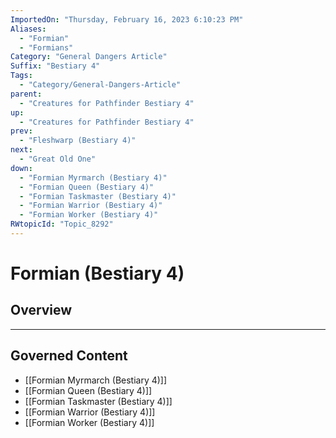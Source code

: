 ```yaml
---
ImportedOn: "Thursday, February 16, 2023 6:10:23 PM"
Aliases:
  - "Formian"
  - "Formians"
Category: "General Dangers Article"
Suffix: "Bestiary 4"
Tags:
  - "Category/General-Dangers-Article"
parent:
  - "Creatures for Pathfinder Bestiary 4"
up:
  - "Creatures for Pathfinder Bestiary 4"
prev:
  - "Fleshwarp (Bestiary 4)"
next:
  - "Great Old One"
down:
  - "Formian Myrmarch (Bestiary 4)"
  - "Formian Queen (Bestiary 4)"
  - "Formian Taskmaster (Bestiary 4)"
  - "Formian Warrior (Bestiary 4)"
  - "Formian Worker (Bestiary 4)"
RWtopicId: "Topic_8292"
---
```

# Formian (Bestiary 4)
## Overview
---
## Governed Content
- [[Formian Myrmarch (Bestiary 4)]]
- [[Formian Queen (Bestiary 4)]]
- [[Formian Taskmaster (Bestiary 4)]]
- [[Formian Warrior (Bestiary 4)]]
- [[Formian Worker (Bestiary 4)]]


